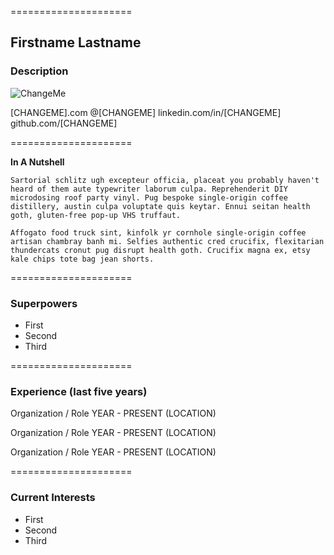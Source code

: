 =====================

## Firstname Lastname

### Description 

![ChangeMe](https://live.staticflickr.com/3559/5824727224_39c3ba8247_o.png)

[CHANGEME].com
@[CHANGEME]
linkedin.com/in/[CHANGEME]
github.com/[CHANGEME]

=====================

**In A Nutshell**
```
Sartorial schlitz ugh excepteur officia, placeat you probably haven't heard of them aute typewriter laborum culpa. Reprehenderit DIY microdosing roof party vinyl. Pug bespoke single-origin coffee distillery, austin culpa voluptate quis keytar. Ennui seitan health goth, gluten-free pop-up VHS truffaut. 

Affogato food truck sint, kinfolk yr cornhole single-origin coffee artisan chambray banh mi. Selfies authentic cred crucifix, flexitarian thundercats cronut pug disrupt health goth. Crucifix magna ex, etsy kale chips tote bag jean shorts.
```
=====================

### Superpowers 

- First 
- Second
- Third 

=====================

### Experience (last five years)

Organization / Role
YEAR - PRESENT (LOCATION)

Organization / Role
YEAR - PRESENT (LOCATION)

Organization / Role
YEAR - PRESENT (LOCATION)

=====================

### Current Interests

- First 
- Second
- Third 
